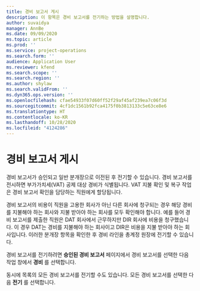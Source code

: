 ```yaml
---
title: 경비 보고서 게시
description: 이 항목은 경비 보고서를 전기하는 방법을 설명합니다.
author: suvaidya
manager: AnnBe
ms.date: 09/09/2020
ms.topic: article
ms.prod: ''
ms.service: project-operations
ms.search.form: ''
audience: Application User
ms.reviewer: kfend
ms.search.scope: ''
ms.search.region: ''
ms.author: shylaw
ms.search.validFrom: ''
ms.dyn365.ops.version: ''
ms.openlocfilehash: cfae54933f07d60ff52f29af45af239ea7c06f3d
ms.sourcegitcommit: 4cf1dc1561b92fca4175f0b3813133c5e63ce8e6
ms.translationtype: HT
ms.contentlocale: ko-KR
ms.lasthandoff: 10/28/2020
ms.locfileid: "4124286"
---
```

# <a name="post-expense-reports"></a>경비 보고서 게시

경비 보고서가 승인되고 일반 분개장으로 이전된 후 전기할 수 있습니다. 경비 보고서를 전시하면 부가가치세(VAT) 공제 대상 경비가 식별됩니다. VAT 지불 확인 및 복구 작업은 경비 보고서 확인을 담당하는 직원에게 할당됩니다.

경비 보고서의 비용이 직원을 고용한 회사가 아닌 다른 회사에 청구되는 경우 해당 경비를 지불해야 하는 회사와 지불 받아야 하는 회사를 모두 확인해야 합니다. 예를 들어 경비 보고서를 제출한 직원은 DAT 회사에서 근무하지만 DIR 회사에 비용을 청구했습니다. 이 경우 DAT는 경비를 지불해야 하는 회사이고 DIR은 비용을 지불 받아야 하는 회사입니다. 이러한 분개장 항목을 확인한 후 경비 라인을 총계정 원장에 전기할 수 있습니다.

경비 보고서를 전기하려면 **승인된 경비 보고서** 페이지에서 경비 보고서를 선택한 다음 작업 창에서 **경비** 를 선택합니다.

동시에 목록의 모든 경비 보고서를 전기할 수도 있습니다. 모든 경비 보고서를 선택한 다음 **전기** 를 선택합니다.
